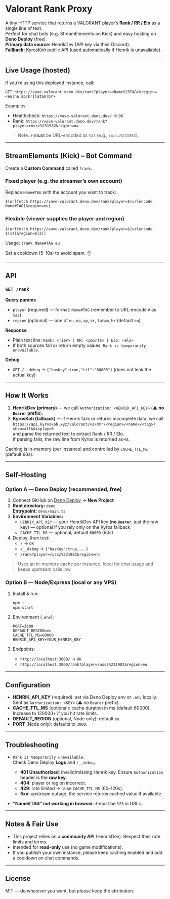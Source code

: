 # Valorant Rank Proxy

A tiny HTTP service that returns a VALORANT player’s **Rank / RR / Elo** as a single line of text.  
Perfect for chat bots (e.g. StreamElements on Kick) and easy hosting on **Deno Deploy** (free).  
**Primary data source:** HenrikDev (API key via their Discord).  
**Fallback:** KyrosKoh public API (used automatically if Henrik is unavailable).

---

## Live Usage (hosted)

If you’re using this deployed instance, call:

```
GET https://vave-valorant.deno.dev/rank?player=<Name%23TAG>&region=<eu|na|ap|kr|latam|br>
```


Examples:

- Healthcheck: `https://vave-valorant.deno.dev/` → `OK`
- Rank: `https://vave-valorant.deno.dev/rank?player=russz%231982&region=na`

> Note: `#` **must** be URL-encoded as `%23` (e.g., `russz%231982`).

---

## StreamElements (Kick) – Bot Command

Create a **Custom Command** called `!rank`.

### Fixed player (e.g. the streamer’s own account)
Replace `Name#TAG` with the account you want to track:

```
$(urlfetch https://vave-valorant.deno.dev/rank?player=$(urlencode Name#TAG)&region=eu)
```

### Flexible (viewer supplies the player and region)

```
$(urlfetch https://vave-valorant.deno.dev/rank?player=$(urlencode $(1))&region=$(2))
```

Usage: `!rank Name#TAG eu`

Set a cooldown (5–10s) to avoid spam. 👌

---

## API

### `GET /rank`
**Query params**
- `player` (required) — format: `Name#TAG` (remember to URL-encode `#` as `%23`)
- `region` (optional) — one of `eu`, `na`, `ap`, `kr`, `latam`, `br` (default `eu`)

**Response**
- Plain text line: `Rank: <Tier> | RR: <points> | Elo: <elo>`
- If both sources fail or return empty values: `Rank is temporarily unavailable.`

**Debug**
- `GET /__debug` → `{"hasKey":true,"ttl":"60000"}` (does not leak the actual key)

---

## How It Works

1. **HenrikDev (primary)** — we call `Authorization: <HENRIK_API_KEY>` (⚠️ **no `Bearer` prefix**).  
2. **KyrosKoh (fallback)** — if Henrik fails or returns incomplete data, we call  
   `https://api.kyroskoh.xyz/valorant/v1/mmr/<region>/<name>/<tag>?show=all&display=0`  
   and parse the returned text to extract Rank / RR / Elo.  
   If parsing fails, the raw line from Kyros is returned as-is.

Caching is in-memory (per instance) and controlled by `CACHE_TTL_MS` (default 60s).

---

## Self-Hosting

### Option A — Deno Deploy (recommended, free)

1) Connect GitHub on [Deno Deploy](https://dash.deno.com) → **New Project**  
2) **Root directory:** `deno`  
   **Entrypoint:** `deno/main.ts`  
3) **Environment Variables:**  
   - `HENRIK_API_KEY` — your HenrikDev API key (**no `Bearer`**, just the raw key) — optional if you rely only on the Kyros fallback  
   - `CACHE_TTL_MS` — optional, default `60000` (60s)
4) Deploy, then test:
   - `/` → `OK`  
   - `/__debug` → `{"hasKey":true,...}`  
   - `/rank?player=russz%231982&region=na`

> Uses an in-memory cache per instance. Ideal for chat usage and keeps upstream calls low.

### Option B — Node/Express (local or any VPS)

1) Install & run:
   ```bash
   npm i
   npm start
   ```
2) Environment (`.env`):
   
   ```env
   PORT=3000
   DEFAULT_REGION=eu
   CACHE_TTL_MS=60000
   HENRIK_API_KEY=YOUR_HENRIK_KEY
   ```
3) Endpoints:  
   - `http://localhost:3000/` → `OK`  
   - `http://localhost:3000/rank?player=russz%231982&region=eu`

---

## Configuration

- **HENRIK_API_KEY** (required): set via Deno Deploy env or `.env` locally.  
  Sent as `Authorization: <KEY>` (⚠️ no `Bearer` prefix).
- **CACHE_TTL_MS** (optional): cache duration in ms (default 60000).  
  Increase to 120000+ if you hit rate limits.
- **DEFAULT_REGION** (optional, Node only): default `eu`.  
- **PORT** (Node only): defaults to `3000`.

---

## Troubleshooting

- `Rank is temporarily unavailable.`  
  Check Deno Deploy **Logs** and `/__debug`.
  
  - **401 Unauthorized**: invalid/missing Henrik key. Ensure `Authorization` header is the **raw key**.
  - **404**: player or region incorrect.
  - **429**: rate limited → raise `CACHE_TTL_MS` (60–120s).
  - **5xx**: upstream outage; the service returns cached value if available.

- **“Name#TAG” not working in browser**: `#` must be `%23` in URLs.

---

## Notes & Fair Use

- This project relies on a **community API** (HenrikDev). Respect their rate limits and terms.
- Intended for **read-only** use (no game modifications).  
- If you publish your own instance, please keep caching enabled and add a cooldown on chat commands.

---

## License

MIT — do whatever you want, but please keep the attribution.
